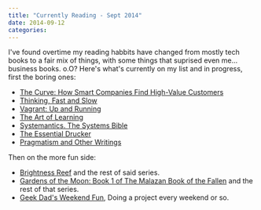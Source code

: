 ```yaml
---
title: "Currently Reading - Sept 2014"
date: 2014-09-12
categories: 
---
```


I've found overtime my reading habbits have changed from mostly tech books to a fair mix of things, with some things that suprised even me... business books. o.O? Here's what's currently on my list and in progress, first the boring ones:

- [The Curve: How Smart Companies Find High-Value Customers](http://www.amazon.com/Curve-Freeloaders-Superfans-Future-Business-ebook/dp/B00C5R7B6W/ref=sr_1_1_bnp_1_kin?ie=UTF8&qid=1410211612&sr=8-1&keywords=the+curve+how+smart+companies+find+high+value)
- [Thinking, Fast and Slow](http://www.amazon.com/Thinking-Fast-Slow-Daniel-Kahneman-ebook/dp/B00555X8OA/ref=sr_1_1_bnp_1_kin?ie=UTF8&qid=1410211622&sr=8-1&keywords=thinking+fast+and+slow)
- [Vagrant: Up and Running](http://www.amazon.com/Vagrant-Up-Running-Mitchell-Hashimoto-ebook/dp/B00D3VH4IO)
- [The Art of Learning](http://www.amazon.com/Art-Learning-Journey-Pursuit-Excellence-ebook/dp/B000QCQ970/ref=sr_1_1?s=digital-text&ie=UTF8&qid=1410546893&sr=1-1&keywords=the+art+of+learning)
- [Systemantics. The Systems Bible](http://www.amazon.com/SYSTEMANTICS-SYSTEMS-BIBLE-John-Gall-ebook/dp/B00AK1BIDM/ref=sr_1_1?s=digital-text&ie=UTF8&qid=1410546946&sr=1-1&keywords=systemantics)
- [The Essential Drucker](http://www.amazon.com/Essential-Drucker-Collins-Business-Essentials-ebook/dp/B000FC11LK/ref=sr_1_1?s=digital-text&ie=UTF8&qid=1410546958&sr=1-1&keywords=essential+drucker)
- [Pragmatism and Other Writings](http://www.amazon.com/Pragmatism-Other-Writings-Penguin-Classics/dp/0140437355/ref=sr_1_1?ie=UTF8&qid=undefined&sr=8-1&keywords=pragmatism+and+other+essays)

Then on the more fun side:
- [Brightness Reef](http://www.amazon.com/Brightness-Reef-Uplift-Trilogy-Book/dp/0553573306/ref=la_B000APAXV6_1_7?s=books&ie=UTF8&qid=1410547103&sr=1-7) and the rest of said series.
- [Gardens of the Moon: Book 1 of The Malazan Book of the Fallen](http://www.amazon.com/Gardens-Moon-Book-Malazan-Fallen-ebook/dp/B002KYHZLQ/ref=tmm_kin_swatch_0?_encoding=UTF8&sr=1-3-fkmr0&qid=1410547192) and the rest of that series.
- [Geek Dad's Weekend Fun](http://www.amazon.com/Geek-Dads-Guide-Weekend-Fun-ebook/dp/B004RKXO16/ref=sr_1_2?s=digital-text&ie=UTF8&qid=1410547255&sr=1-2&keywords=geek+dad), Doing a project every weekend or so.